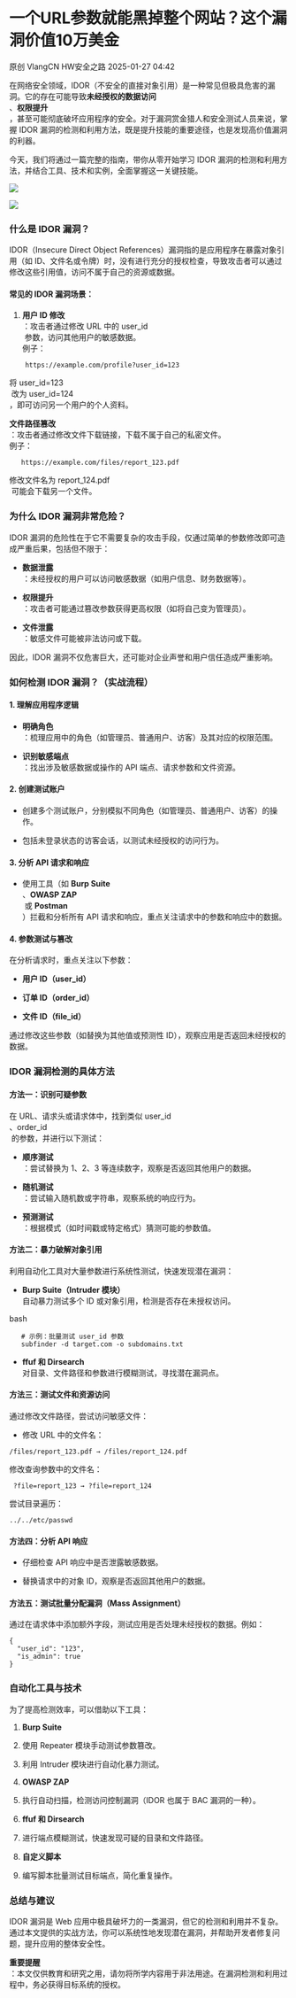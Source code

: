 #  一个URL参数就能黑掉整个网站？这个漏洞价值10万美金   
原创 VlangCN  HW安全之路   2025-01-27 04:42  
  
在网络安全领域，IDOR（不安全的直接对象引用）是一种常见但极具危害的漏洞。它的存在可能导致**未经授权的数据访问**  
、**权限提升**  
，甚至可能彻底破坏应用程序的安全。对于漏洞赏金猎人和安全测试人员来说，掌握 IDOR 漏洞的检测和利用方法，既是提升技能的重要途径，也是发现高价值漏洞的利器。  
  
今天，我们将通过一篇完整的指南，带你从零开始学习 IDOR 漏洞的检测和利用方法，并结合工具、技术和实例，全面掌握这一关键技能。  
  
![](https://mmbiz.qpic.cn/sz_mmbiz_jpg/Bvow4Cv9oZ3Yu6PCicvicoelqfeKbq2bvIeiaQddefg2nicV46icm2WWeJsSdxkicGpYgGoXDA9v37UJicViaukxWIPa6g/640?wx_fmt=jpeg&from=appmsg "")  
  
  
![](https://mmbiz.qpic.cn/sz_mmbiz_jpg/Bvow4Cv9oZ3Yu6PCicvicoelqfeKbq2bvI2Z3RyUdUuCIqicoTnUZNPRedcZkcVXibo15Vt8U2DN686qLmfORgH41g/640?wx_fmt=jpeg&from=appmsg "")  
### 什么是 IDOR 漏洞？  
  
IDOR（Insecure Direct Object References）漏洞指的是应用程序在暴露对象引用（如 ID、文件名或令牌）时，没有进行充分的授权检查，导致攻击者可以通过修改这些引用值，访问不属于自己的资源或数据。  
#### 常见的 IDOR 漏洞场景：  
1. **用户 ID 修改**  
：攻击者通过修改 URL 中的 user_id  
 参数，访问其他用户的敏感数据。  
例子：  
  
```
    https://example.com/profile?user_id=123

```  
  
将 user_id=123  
 改为 user_id=124  
，即可访问另一个用户的个人资料。  
  
**文件路径篡改**  
：攻击者通过修改文件下载链接，下载不属于自己的私密文件。  
例子：  
```
   https://example.com/files/report_123.pdf

```  
  
修改文件名为 report_124.pdf  
 可能会下载另一个文件。  
### 为什么 IDOR 漏洞非常危险？  
  
IDOR 漏洞的危险性在于它不需要复杂的攻击手段，仅通过简单的参数修改即可造成严重后果，包括但不限于：  
- **数据泄露**  
：未经授权的用户可以访问敏感数据（如用户信息、财务数据等）。  
  
- **权限提升**  
：攻击者可能通过篡改参数获得更高权限（如将自己变为管理员）。  
  
- **文件泄露**  
：敏感文件可能被非法访问或下载。  
  
因此，IDOR 漏洞不仅危害巨大，还可能对企业声誉和用户信任造成严重影响。  
### 如何检测 IDOR 漏洞？（实战流程）  
#### 1. 理解应用程序逻辑  
- **明确角色**  
：梳理应用中的角色（如管理员、普通用户、访客）及其对应的权限范围。  
  
- **识别敏感端点**  
：找出涉及敏感数据或操作的 API 端点、请求参数和文件资源。  
  
#### 2. 创建测试账户  
- 创建多个测试账户，分别模拟不同角色（如管理员、普通用户、访客）的操作。  
  
- 包括未登录状态的访客会话，以测试未经授权的访问行为。  
  
#### 3. 分析 API 请求和响应  
- 使用工具（如 **Burp Suite**  
、**OWASP ZAP**  
 或 **Postman**  
）拦截和分析所有 API 请求和响应，重点关注请求中的参数和响应中的数据。  
  
#### 4. 参数测试与篡改  
  
在分析请求时，重点关注以下参数：  
- **用户 ID（user_id）**  
  
- **订单 ID（order_id）**  
  
- **文件 ID（file_id）**  
  
通过修改这些参数（如替换为其他值或预测性 ID），观察应用是否返回未经授权的数据。  
### IDOR 漏洞检测的具体方法  
#### 方法一：识别可疑参数  
  
在 URL、请求头或请求体中，找到类似 user_id  
、order_id  
 的参数，并进行以下测试：  
- **顺序测试**  
：尝试替换为 1、2、3 等连续数字，观察是否返回其他用户的数据。  
  
- **随机测试**  
：尝试输入随机数或字符串，观察系统的响应行为。  
  
- **预测测试**  
：根据模式（如时间戳或特定格式）猜测可能的参数值。  
  
#### 方法二：暴力破解对象引用  
  
利用自动化工具对大量参数进行系统性测试，快速发现潜在漏洞：  
- **Burp Suite（Intruder 模块）**  
自动暴力测试多个 ID 或对象引用，检测是否存在未授权访问。  
  
bash  
```
   # 示例：批量测试 user_id 参数
   subfinder -d target.com -o subdomains.txt

```  
- **ffuf 和 Dirsearch**  
对目录、文件路径和参数进行模糊测试，寻找潜在漏洞点。  
  
#### 方法三：测试文件和资源访问  
  
通过修改文件路径，尝试访问敏感文件：  
- 修改 URL 中的文件名：  
  
```
/files/report_123.pdf → /files/report_124.pdf

```  
  
修改查询参数中的文件名：  
```
 ?file=report_123 → ?file=report_124

```  
  
尝试目录遍历：  
```
../../etc/passwd

```  
#### 方法四：分析 API 响应  
- 仔细检查 API 响应中是否泄露敏感数据。  
  
- 替换请求中的对象 ID，观察是否返回其他用户的数据。  
  
#### 方法五：测试批量分配漏洞（Mass Assignment）  
  
通过在请求体中添加额外字段，测试应用是否处理未经授权的数据。例如：  
```
{
  "user_id": "123",
  "is_admin": true
}

```  
### 自动化工具与技术  
  
为了提高检测效率，可以借助以下工具：  
1. **Burp Suite**  
  
1. 使用 Repeater 模块手动测试参数篡改。  
  
1. 利用 Intruder 模块进行自动化暴力测试。  
  
1. **OWASP ZAP**  
  
1. 执行自动扫描，检测访问控制漏洞（IDOR 也属于 BAC 漏洞的一种）。  
  
1. **ffuf 和 Dirsearch**  
  
1. 进行端点模糊测试，快速发现可疑的目录和文件路径。  
  
1. **自定义脚本**  
  
1. 编写脚本批量测试目标端点，简化重复操作。  
  
### 总结与建议  
  
IDOR 漏洞是 Web 应用中极具破坏力的一类漏洞，但它的检测和利用并不复杂。通过本文提供的实战方法，你可以系统性地发现潜在漏洞，并帮助开发者修复问题，提升应用的整体安全性。  
  
**重要提醒**  
：本文仅供教育和研究之用，请勿将所学内容用于非法用途。在漏洞检测和利用过程中，务必获得目标系统的授权。  
  
  
